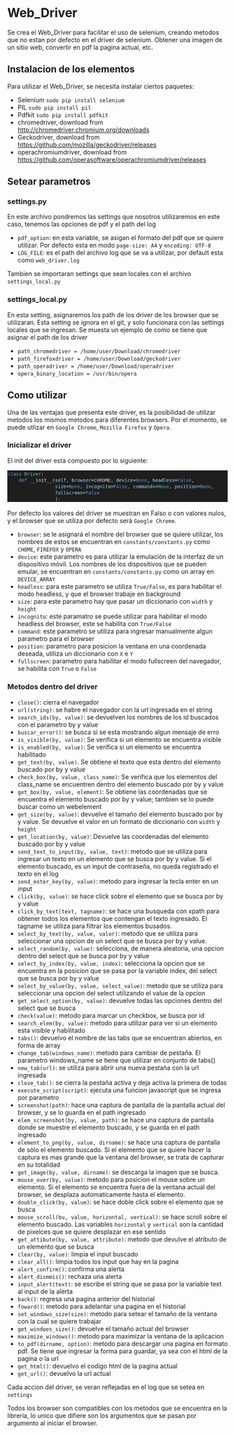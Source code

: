 # Web_Driver


Se crea el Web_Driver para facilitar el uso de selenium, creando metodos 
que no estan por defecto en el driver de selenium. Obtener una imagen 
de un sitio web, convertir en pdf la pagina actual, etc.


## Instalacion de los elementos

Para utilizar el Web_Driver, se necesita instalar ciertos paquetes: 
- Selenium `sudo pip install selenium`
- PIL `sudo pip install pil`
- Pdfkit `sudo pip install pdfkit`
- chromedriver, download from http://chromedriver.chromium.org/downloads
- Geckodriver, download from https://github.com/mozilla/geckodriver/releases
- operachromiumdriver, download from 
https://github.com/operasoftware/operachromiumdriver/releases

## Setear parametros

### settings.py

En este archivo pondremos las settings que nosotros utilizaremos en este caso,
tenemos las opciones de pdf y el path del log

- `pdf_option`: en esta variable, se asigan el formato del pdf que se quiere utilizar. Por 
defecto esta en modo `page-size: A4` y `encoding: UTF-8`
- `LOG_FILE`: es el path del archivo log que se va a utilizar, por default esta como 
`web_driver.log`

Tambien se importaran settings que sean locales con el archivo `settings_local.py`

### settings_local.py

En esta setting, asignaremos los path de los driver de los browser que se utilizaran.
Esta setting se ignora en el git, y solo funcionara con las settings locales que se ingresan.
Se muesta un ejemplo de como se tiene que asignar el path de los driver
- `path_chromedriver = /home/user/Download/chromedriver`
- `path_firefoxdriver = /home/user/Download/geckodriver`
- `path_operadriver = /home/user/Download/operadriver`
- `opera_binary_location = /usr/bin/opera`

## Como utilizar

Una de las ventajas que presenta este driver, es la posibilidad de utilizar metodos
los mismos metodos para diferentes browsers. Por el momento, se puede utlizar en 
`Google Chrome`, `Mozilla Firefox` y `Opera`.

### Inicializar el driver

El init del driver esta compuesto por lo siguiente:

![](/Images/driver_init.jpg)

Por defecto los valores del driver se muestran en Falso o con valores nulos, y el browser
que se utiliza por defecto será `Google Chrome`.
 - `browser`: se le asignará el nombre del browser que se quiere utilizar, los nombres de estos 
 se encuentran en `constants/constants.py` como `CHOME`, `FIREFOX` y `OPERA`
 - `device`: este parametro es para utilizar la emulación de la interfaz de un dispositivo 
 móvil. Los nombres de los dispositivos que se pueden emular, se encuentran en 
 `constants/constants.py` como un array en `DEVICE_ARRAY`
 - `headless`: para este parametro se utiliza `True/False`, es para habilitar el modo headless,
 y que el browser trabaje en background
 - `size`: para este parametro hay que pasar un diccionario con `width` y `height`
 - `incognito`: este paramatro se puede utilizar para habilitar el modo headless del browser, 
 este se habilita con `True/False`
 - `command`: este parametro se utiliza para ingresar manualmente algun parametro para el 
 browser
 - `position`: parametro para posicion la ventana en una coordenada deseada, utiliza un 
 diccionario con `X` e `Y`
 - `fullscreen`: parametro para habilitar el modo fullscreen del navegador, se habilita con
 `True` o `False`

 ### Metodos dentro del driver

 - `close()`: cierra el navegador
 - `url(string)`: se habre el navegador con la url ingresada en el string
 - `search_ids(by, value)`: se devuelven los nombres de los id buscados con el parametro by y value
 - `buscar_error()`: se busca si se esta mostrando algun mensaje de erro
 - `is_visible(by, value)`: Se verifica si un elemento se encuentra visible
 - `is_enabled(by, value)`: Se verifica si un elemento se 
 encuentra habilitado
 - `get_text(by, value)`. Se obtiene el texto que esta dentro
 del elemento buscado por by y value
 - `check_box(by, value, class_name)`: Se verifica que los elementos del class_name se encuentren dentro del elemento buscado por by y value
 - `get_box(by, value, element)`: Se obtiene las coordenadas que se encuentra el elemento buscado por by y value; tambien se lo puede buscar como un webelement
 - `get_size(by, value)`: devuelve el tamaño del elemento buscado por by y value. Se devuelve el valor en un formato de diccionario con `width` y `height`
 - `get_location(by, value)`: Devuelve las coordenadas del elemento buscado por by y value
 - `send_text_to_input(by, value, text)`: metodo que se utiliza para ingresar un texto en un elemento que se busca por by y value. Si el elemento buscado, es un input de contraseña, no queda registrado el texto en el log
 - `send_enter_key(by, value)`: metodo para ingresar la tecla enter en un input
 - `click(by, value)`: se hace click sobre el elemento que se busca por by y value
 - `click_by_text(text, tagname)`: se hace una busqueda con xpath para obtener todos los elementos que contengan el texto ingresado. El tagname se utiliza para filtrar los elementos busados.
 - `select_by_text(by, value, valor)`: metodo que se utiliza para seleccionar una opcion de un select que se busca por by y value.
 - `select_random(by, value)`: selecciona, de manera aleatoria, una opcion dentro del select que se busca por by y value
 - `select_by_index(by, value, index)`: selecciona la opcion que se encuentra en la posicion que se pasa por la variable index, del select que se busca por by y value
 - `select_by_value(by, value, select_value)`: metodo que se utiliza para seleccionar una opcion del select utilizando el value de la opcion
 - `get_select_option(by, value)`: devuelve todas las opciones dentro del select que se busca
 - `check(value)`: metodo para marcar un checkbox, se busca por id
 - `search_elem(by, value)`: metodo para utilizar para ver si un elemento esta visible y habilitado
 - `tabs()`: devuelvo el nombre de las tabs que se encuentran abiertos, en forma de array
 - `change_tab(windows_name)`: metodo para cambiar de pestaña. El parametro windows_name se tiene que utilizar en conjunto de tabs()
 - `new_tab(url)`: se utiliza para abrir una nueva pestaña con la url ingresada
 - `close_tab()`: se cierra la pestaña activa y deja activa la primera de todas
 - `execute_script(script)`: ejecuta una funcion javascript que se ingresa por parametro
 - `screenshot(path)`: hace una captura de pantalla de la pantalla actual del browser, y se lo guarda en el path ingresado
 - `elem_screenshot(by, value, path)`: se hace una captura de pantalla donde se muestre el elemento buscado, y se guarda en el path ingresado
 - `element_to_png(by, value, dirname)`: se hace una captura de pantalla de sólo el elemento buscado. Si el elemento que se quiere hacer la captura es mas grande que la ventana del browser, se trata de capturar en su totalidad
 - `get_image(by, value, dirname)`: se descarga la imagen que se busca.
 - `mouse_over(by, value)`: metodo para posicion el mouse sobre un elemento. Si el elemento se encuentra fuera de la ventana actual del browser, se desplaza automaticamente hasta el elemento.
 - `double_click(by, value)`: se hace doble click sobre el elemento que se busca
 - `mouse_scroll(bu, value, horizontal, vertical)`: se hace scroll sobre el elemento buscado. Las variables `horizontal` y `vertical` son la cantidad de pixelces que se quiere desplazar en ese sentido
 - `get_attibute(by, value, attribute)`: metodo que devulve el atributo de un elemento que se busca
 - `clear(by, value)`: limpia el input buscado
 - `clear_all()`: limpia todos los input que hay en la pagina
 - `alert_confirm()`: confirma una alerta
 - `alert_dismmis()`: rechaza una alerta
 - `input_alert(text)`: se escribe el string que se pasa por la variable text al input de la alerta
 - `back()`: regresa una pagina anterior del historial
 - `foward()`: metodo para adelantar una pagina en el historial
 - `set_windows_size(size)`: metodo para setear el tamaño de la ventana con la cual se quiere trabajar
 - `get_windoes_size()`: devuelve el tamaño actual del browser
 - `maximize_windows()`: metodo para maximizar la ventana de la aplicacion
 - `to_pdf(dirname, option)`: metodo para descargar una pagina en formato pdf. Se tiene que ingresar la forma para guardar, ya sea con el html de la pagina o la url
 - `get_html()`: devuelvo el codigo html de la pagina actual
 - `get_url()`: devuelvo la url actual

Cada accion del driver, se veran reflejadas en el log que se setea en `settings`


Todos los browser son compatibles con los metodos que se encuentra en la
libreria, lo unico que difiere son los argumentos que se pasan por
argumento al iniciar el browser.